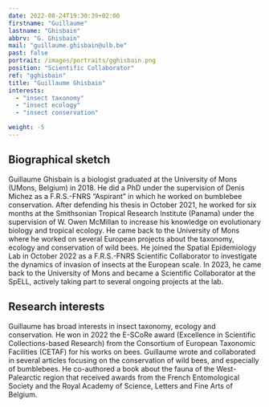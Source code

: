 ```yaml
---
date: 2022-08-24T19:30:39+02:00
firstname: "Guillaume"
lastname: "Ghisbain"
abbrv: "G. Ghisbain"
mail: "guillaume.ghisbain@ulb.be"
past: false
portrait: /images/portraits/gghisbain.png
position: "Scientific Collaborator"
ref: "gghisbain"
title: "Guillaume Ghisbain"
interests:
  - "insect taxonomy"
  - "insect ecology"
  - "insect conservation"

weight: -5
---
```


## Biographical sketch

Guillaume Ghisbain is a biologist graduated at the University of Mons (UMons, Belgium) in 2018. He did a PhD under the supervision of Denis Michez as a F.R.S.-FNRS “Aspirant” in which he worked on bumblebee conservation. After defending his thesis in October 2021, he worked for six months at the Smithsonian Tropical Research Institute (Panama) under the supervision of W. Owen McMillan to increase his knowledge on evolutionary biology and tropical ecology. He came back to the University of Mons where he worked on several European projects about the taxonomy, ecology and conservation of wild bees. He joined the Spatial Epidemiology Lab in October 2022 as a F.R.S.-FNRS Scientific Collaborator to investigate the dynamics of invasion of insects at the European scale. In 2023, he came back to the University of Mons and became a Scientific Collaborator at the SpELL, actively taking part to several ongoing projects at the lab.

## Research interests

Guillaume has broad interests in insect taxonomy, ecology and conservation. He won in 2022 the E-SCoRe award (Excellence in Scientific Collections-based Research) from the Consortium of European Taxonomic Facilities (CETAF) for his works on bees. Guillaume wrote and collaborated in several articles focusing on the conservation of wild bees, and especially of bumblebees. He co-authored a book about the fauna of the West-Palearctic region that received awards from the French Entomological Society and the Royal Academy of Science, Letters and Fine Arts of Belgium.
